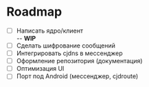 # Roadmap

- [ ] Написать ядро/клиент  
-- **WIP**
- [ ] Сделать шифрование сообщений
- [ ] Интегрировать cjdns в мессенджер
- [ ] Оформление репозитория (документация)
- [ ] Оптимизация UI
- [ ] Порт под Android (мессенджер, cjdroute)
